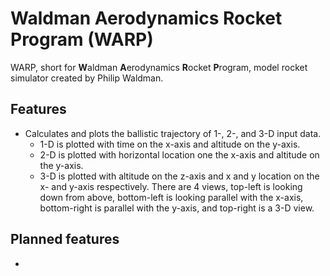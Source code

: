 # Waldman Aerodynamics Rocket Program (WARP)
WARP, short for **W**aldman **A**erodynamics **R**ocket **P**rogram, model rocket simulator created by Philip Waldman.

## Features
* Calculates and plots the ballistic trajectory of 1-, 2-, and 3-D input data.
    * 1-D is plotted with time on the x-axis and altitude on the y-axis.
    * 2-D is plotted with horizontal location one the x-axis and altitude on the y-axis.
    * 3-D is plotted with altitude on the z-axis and x and y location on the x- and y-axis respectively. There are 4 views, top-left is looking down from above, bottom-left is looking parallel with the x-axis, bottom-right is parallel with the y-axis, and top-right is a 3-D view.
    

## Planned features
* 